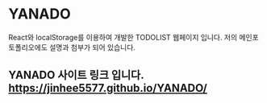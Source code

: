 # YANADO
React와 localStorage를 이용하여 개발한 TODOLIST 웹페이지 입니다.
저의 메인포토폴리오에도 설명과 첨부가 되어 있습니다.
## YANADO 사이트 링크 입니다. https://jinhee5577.github.io/YANADO/
